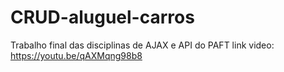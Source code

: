 # CRUD-aluguel-carros
Trabalho final das disciplinas de AJAX e API do PAFT
link video: https://youtu.be/qAXMqng98b8
